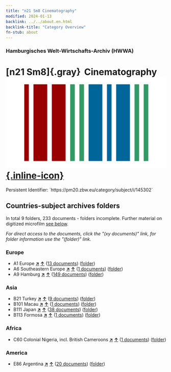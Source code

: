 ```yaml
---
title: "n21 Sm8 Cinematography"
modified: 2024-01-13
backlink: ../../about.en.html
backlink-title: "Category Overview"
fn-stub: about
---
```


### Hamburgisches Welt-Wirtschafts-Archiv (HWWA)

# [n21 Sm8]{.gray}&#8201; Cinematography &#160; [![Wikidata](/images/Wikidata-logo.svg "Wikidata"){.inline-icon}](http://www.wikidata.org/entity/Q104710965)

<div class="hint">Persistent Identifier: `https://pm20.zbw.eu/category/subject/i/145302`</div>







## Countries-subject archives folders







In total 9 folders, 233 documents - folders incomplete. Further material on digitized microfilm [see below](#filmsections).

_For direct access to the documents, click the "(xy documents)" link, for folder information use the "(folder)" link._



### Europe

- A1 Europe [**&nearr;**](../../../geo/i/140892/about.en.html "Europe (all folders)") [**&uarr;**](../../../geo/about.en.html#A1 "Country category system") (<a href="https://pm20.zbw.eu/iiifview/folder/sh/140892,145302" title="about: Europe : Cinematography" target="_blank">13 documents</a>) ([folder](../../../../folder/sh/1408xx/140892/1453xx/145302/about.en.html))
- A6 Southeastern Europe [**&nearr;**](../../../geo/i/140900/about.en.html "Southeastern Europe (all folders)") [**&uarr;**](../../../geo/about.en.html#A6 "Country category system") (<a href="https://pm20.zbw.eu/iiifview/folder/sh/140900,145302" title="about: Southeastern Europe : Cinematography" target="_blank">1 documents</a>) ([folder](../../../../folder/sh/1409xx/140900/1453xx/145302/about.en.html))
- A9 Hamburg [**&nearr;**](../../../geo/i/140905/about.en.html "Hamburg (all folders)") [**&uarr;**](../../../geo/about.en.html#A9 "Country category system") (<a href="https://pm20.zbw.eu/iiifview/folder/sh/140905,145302" title="about: Hamburg : Cinematography" target="_blank">149 documents</a>) ([folder](../../../../folder/sh/1409xx/140905/1453xx/145302/about.en.html))

### Asia

- B21 Turkey [**&nearr;**](../../../geo/i/141111/about.en.html "Turkey (all folders)") [**&uarr;**](../../../geo/about.en.html#B21 "Country category system") (<a href="https://pm20.zbw.eu/iiifview/folder/sh/141111,145302" title="about: Turkey : Cinematography" target="_blank">9 documents</a>) ([folder](../../../../folder/sh/1411xx/141111/1453xx/145302/about.en.html))
- B101 Macau [**&nearr;**](../../../geo/i/141267/about.en.html "Macau (all folders)") [**&uarr;**](../../../geo/about.en.html#B101 "Country category system") (<a href="https://pm20.zbw.eu/iiifview/folder/sh/141267,145302" title="about: Macau : Cinematography" target="_blank">1 documents</a>) ([folder](../../../../folder/sh/1412xx/141267/1453xx/145302/about.en.html))
- B111 Japan [**&nearr;**](../../../geo/i/141272/about.en.html "Japan (all folders)") [**&uarr;**](../../../geo/about.en.html#B111 "Country category system") (<a href="https://pm20.zbw.eu/iiifview/folder/sh/141272,145302" title="about: Japan : Cinematography" target="_blank">38 documents</a>) ([folder](../../../../folder/sh/1412xx/141272/1453xx/145302/about.en.html))
- B113 Formosa [**&nearr;**](../../../geo/i/141274/about.en.html "Formosa (all folders)") [**&uarr;**](../../../geo/about.en.html#B113 "Country category system") (<a href="https://pm20.zbw.eu/iiifview/folder/sh/141274,145302" title="about: Formosa : Cinematography" target="_blank">1 documents</a>) ([folder](../../../../folder/sh/1412xx/141274/1453xx/145302/about.en.html))

### Africa

- C60 Colonial Nigeria, incl. British Cameroons [**&nearr;**](../../../geo/i/141409/about.en.html "Colonial Nigeria, incl. British Cameroons (all folders)") [**&uarr;**](../../../geo/about.en.html#C60 "Country category system") (<a href="https://pm20.zbw.eu/iiifview/folder/sh/141409,145302" title="about: Colonial Nigeria, incl. British Cameroons : Cinematography" target="_blank">1 documents</a>) ([folder](../../../../folder/sh/1414xx/141409/1453xx/145302/about.en.html))

### America

- E86 Argentina [**&nearr;**](../../../geo/i/141692/about.en.html "Argentina (all folders)") [**&uarr;**](../../../geo/about.en.html#E86 "Country category system") (<a href="https://pm20.zbw.eu/iiifview/folder/sh/141692,145302" title="about: Argentina : Cinematography" target="_blank">20 documents</a>) ([folder](../../../../folder/sh/1416xx/141692/1453xx/145302/about.en.html))



<a id="filmsections" />













